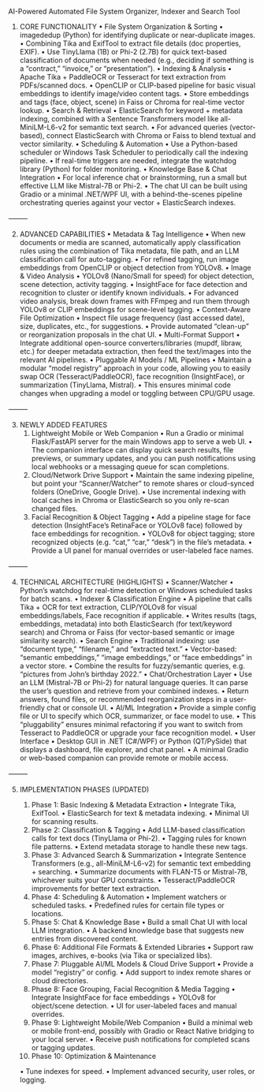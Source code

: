 
AI-Powered Automated File System Organizer, Indexer and Search Tool

1. CORE FUNCTIONALITY
	•	File System Organization & Sorting
	•	imagededup (Python) for identifying duplicate or near-duplicate images.
	•	Combining Tika and ExifTool to extract file details (doc properties, EXIF).
	•	Use TinyLlama (1B) or Phi-2 (2.7B) for quick text-based classification of documents when needed (e.g., deciding if something is a “contract,” “invoice,” or “presentation”).
	•	Indexing & Analysis
	•	Apache Tika + PaddleOCR or Tesseract for text extraction from PDFs/scanned docs.
	•	OpenCLIP or CLIP-based pipeline for basic visual embeddings to identify image/video content tags.
	•	Store embeddings and tags (face, object, scene) in Faiss or Chroma for real-time vector lookup.
	•	Search & Retrieval
	•	ElasticSearch for keyword + metadata indexing, combined with a Sentence Transformers model like all-MiniLM-L6-v2 for semantic text search.
	•	For advanced queries (vector-based), connect ElasticSearch with Chroma or Faiss to blend textual and vector similarity.
	•	Scheduling & Automation
	•	Use a Python-based scheduler or Windows Task Scheduler to periodically call the indexing pipeline.
	•	If real-time triggers are needed, integrate the watchdog library (Python) for folder monitoring.
	•	Knowledge Base & Chat Integration
	•	For local inference chat or brainstorming, run a small but effective LLM like Mistral-7B or Phi-2.
	•	The chat UI can be built using Gradio or a minimal .NET/WPF UI, with a behind-the-scenes pipeline orchestrating queries against your vector + ElasticSearch indexes.

⸻

2. ADVANCED CAPABILITIES
	•	Metadata & Tag Intelligence
	•	When new documents or media are scanned, automatically apply classification rules using the combination of Tika metadata, file path, and an LLM classification call for auto-tagging.
	•	For refined tagging, run image embeddings from OpenCLIP or object detection from YOLOv8.
	•	Image & Video Analysis
	•	YOLOv8 (Nano/Small for speed) for object detection, scene detection, activity tagging.
	•	InsightFace for face detection and recognition to cluster or identify known individuals.
	•	For advanced video analysis, break down frames with FFmpeg and run them through YOLOv8 or CLIP embeddings for scene-level tagging.
	•	Context-Aware File Optimization
	•	Inspect file usage frequency (last accessed date), size, duplicates, etc., for suggestions.
	•	Provide automated “clean-up” or reorganization proposals in the chat UI.
	•	Multi-Format Support
	•	Integrate additional open-source converters/libraries (mupdf, libraw, etc.) for deeper metadata extraction, then feed the text/images into the relevant AI pipelines.
	•	Pluggable AI Models / ML Pipelines
	•	Maintain a modular “model registry” approach in your code, allowing you to easily swap OCR (Tesseract/PaddleOCR), face recognition (InsightFace), or summarization (TinyLlama, Mistral).
	•	This ensures minimal code changes when upgrading a model or toggling between CPU/GPU usage.

⸻

3. NEWLY ADDED FEATURES
	1.	Lightweight Mobile or Web Companion
	•	Run a Gradio or minimal Flask/FastAPI server for the main Windows app to serve a web UI.
	•	The companion interface can display quick search results, file previews, or summary updates, and you can push notifications using local webhooks or a messaging queue for scan completions.
	2.	Cloud/Network Drive Support
	•	Maintain the same indexing pipeline, but point your “Scanner/Watcher” to remote shares or cloud-synced folders (OneDrive, Google Drive).
	•	Use incremental indexing with local caches in Chroma or ElasticSearch so you only re-scan changed files.
	3.	Facial Recognition & Object Tagging
	•	Add a pipeline stage for face detection (InsightFace’s RetinaFace or YOLOv8 face) followed by face embeddings for recognition.
	•	YOLOv8 for object tagging; store recognized objects (e.g. “cat,” “car,” “desk”) in the file’s metadata.
	•	Provide a UI panel for manual overrides or user-labeled face names.

⸻

4. TECHNICAL ARCHITECTURE (HIGHLIGHTS)
	•	Scanner/Watcher
	•	Python’s watchdog for real-time detection or Windows scheduled tasks for batch scans.
	•	Indexer & Classification Engine
	•	A pipeline that calls Tika + OCR for text extraction, CLIP/YOLOv8 for visual embeddings/labels, Face recognition if applicable.
	•	Writes results (tags, embeddings, metadata) into both ElasticSearch (for text/keyword search) and Chroma or Faiss (for vector-based semantic or image similarity search).
	•	Search Engine
	•	Traditional indexing: use “document type,” “filename,” and “extracted text.”
	•	Vector-based: “semantic embeddings,” “image embeddings,” or “face embeddings” in a vector store.
	•	Combine the results for fuzzy/semantic queries, e.g. “pictures from John’s birthday 2022.”
	•	Chat/Orchestration Layer
	•	Use an LLM (Mistral-7B or Phi-2) for natural language queries. It can parse the user’s question and retrieve from your combined indexes.
	•	Return answers, found files, or recommended reorganization steps in a user-friendly chat or console UI.
	•	AI/ML Integration
	•	Provide a simple config file or UI to specify which OCR, summarizer, or face model to use.
	•	This “pluggability” ensures minimal refactoring if you want to switch from Tesseract to PaddleOCR or upgrade your face recognition model.
	•	User Interface
	•	Desktop GUI in .NET (C#/WPF) or Python (QT/PySide) that displays a dashboard, file explorer, and chat panel.
	•	A minimal Gradio or web-based companion can provide remote or mobile access.

⸻

5. IMPLEMENTATION PHASES (UPDATED)
	1.	Phase 1: Basic Indexing & Metadata Extraction
	•	Integrate Tika, ExifTool.
	•	ElasticSearch for text & metadata indexing.
	•	Minimal UI for scanning results.
	2.	Phase 2: Classification & Tagging
	•	Add LLM-based classification calls for text docs (TinyLlama or Phi-2).
	•	Tagging rules for known file patterns.
	•	Extend metadata storage to handle these new tags.
	3.	Phase 3: Advanced Search & Summarization
	•	Integrate Sentence Transformers (e.g., all-MiniLM-L6-v2) for semantic text embedding + searching.
	•	Summarize documents with FLAN-T5 or Mistral-7B, whichever suits your GPU constraints.
	•	Tesseract/PaddleOCR improvements for better text extraction.
	4.	Phase 4: Scheduling & Automation
	•	Implement watchers or scheduled tasks.
	•	Predefined rules for certain file types or locations.
	5.	Phase 5: Chat & Knowledge Base
	•	Build a small Chat UI with local LLM integration.
	•	A backend knowledge base that suggests new entries from discovered content.
	6.	Phase 6: Additional File Formats & Extended Libraries
	•	Support raw images, archives, e-books (via Tika or specialized libs).
	7.	Phase 7: Pluggable AI/ML Models & Cloud Drive Support
	•	Provide a model “registry” or config.
	•	Add support to index remote shares or cloud directories.
	8.	Phase 8: Face Grouping, Facial Recognition & Media Tagging
	•	Integrate InsightFace for face embeddings + YOLOv8 for object/scene detection.
	•	UI for user-labeled faces and manual overrides.
	9.	Phase 9: Lightweight Mobile/Web Companion
	•	Build a minimal web or mobile front-end, possibly with Gradio or React Native bridging to your local server.
	•	Receive push notifications for completed scans or tagging updates.
	10.	Phase 10: Optimization & Maintenance

	•	Tune indexes for speed.
	•	Implement advanced security, user roles, or logging.
